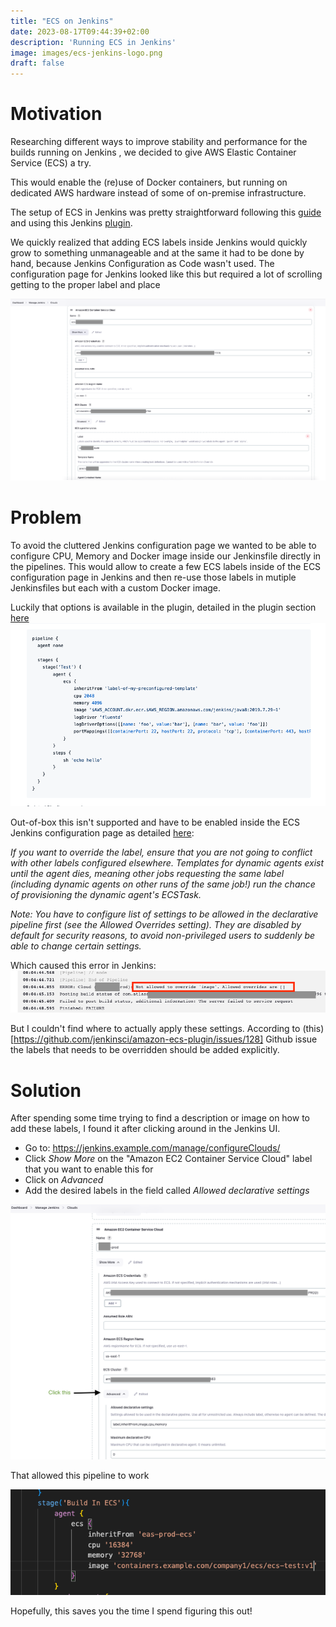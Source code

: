 ```yaml
---
title: "ECS on Jenkins"
date: 2023-08-17T09:44:39+02:00
description: 'Running ECS in Jenkins'
image: images/ecs-jenkins-logo.png
draft: false
---
```

# Motivation
Researching different ways to improve stability and performance for the builds running on Jenkins , we decided to give AWS Elastic Container Service (ECS) a try.

This would enable the (re)use of Docker containers, but running on dedicated AWS hardware instead of some of on-premise infrastructure.

The setup of ECS in Jenkins was pretty straightforward following this [guide](https://aws.amazon.com/blogs/devops/set-up-a-build-pipeline-with-jenkins-and-amazon-ecs/) and using this Jenkins [plugin](https://plugins.jenkins.io/amazon-ecs/).

We quickly realized that adding ECS labels inside Jenkins would quickly grow to something unmanageable and at the same it had to be done by hand, because Jenkins Configuration as Code wasn't used.
The configuration page for Jenkins looked like this but required a lot of scrolling getting to the proper label and place

![ecs-jenkins-settings](/images/ecs-jenkins-settings.png)

# Problem
To avoid the cluttered Jenkins configuration page we wanted to be able to configure CPU, Memory and Docker image inside our Jenkinsfile directly in the pipelines.
This would allow to create a few ECS labels inside of the ECS configuration page in Jenkins and then re-use those labels in mutiple Jenkinsfiles but each with a custom Docker image.

Luckily that options is available in the plugin, detailed in the plugin section [here](https://plugins.jenkins.io/amazon-ecs/#plugin-content-usage)
![Jenkins ECS plugin settings](/images/ecs-plugin-settings.png)

Out-of-box this isn't supported and have to be enabled inside the ECS Jenkins configuration page as detailed [here](https://plugins.jenkins.io/amazon-ecs/#plugin-content-declarative-pipeline):

*If you want to override the label, ensure that you are not going to conflict with other labels configured elsewhere. Templates for dynamic agents exist until the agent dies, meaning other jobs requesting the same label (including dynamic agents on other runs of the same job!) run the chance of provisioning the dynamic agent's ECSTask.*

*Note: You have to configure list of settings to be allowed in the declarative pipeline first (see the Allowed Overrides setting). They are disabled by default for security reasons, to avoid non-privileged users to suddenly be able to change certain settings.*

Which caused this error in Jenkins:
![Jenkins ECS failure](/images/ecs-jenkins-failure.png)

But I couldn't find where to actually apply these settings. According to (this)[https://github.com/jenkinsci/amazon-ecs-plugin/issues/128] Github issue the labels that needs to be overridden should be added explicitly.

# Solution
After spending some time trying to find a description or image on how to add these labels, I found it after clicking around in the Jenkins UI.

* Go to: https://jenkins.example.com/manage/configureClouds/
* Click *Show More* on the "Amazon EC2 Container Service Cloud" label that you want to enable this for
* Click on *Advanced*
* Add the desired labels in the field called *Allowed declarative settings*

![Enable Jenkins labels in ECS](/images/ecs-enable-jenkins-labels.png)

That allowed this pipeline to work

![Jenkins ECS pipeline](/images/ecs-jenkins-pipeline.png)

Hopefully, this saves you the time I spend figuring this out!